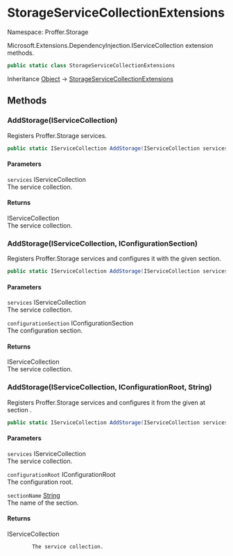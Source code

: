 # StorageServiceCollectionExtensions

Namespace: Proffer.Storage

Microsoft.Extensions.DependencyInjection.IServiceCollection extension methods.

```csharp
public static class StorageServiceCollectionExtensions
```

Inheritance [Object](https://docs.microsoft.com/en-us/dotnet/api/system.object) → [StorageServiceCollectionExtensions](./proffer.storage.storageservicecollectionextensions)

## Methods

### **AddStorage(IServiceCollection)**

Registers Proffer.Storage services.

```csharp
public static IServiceCollection AddStorage(IServiceCollection services)
```

#### Parameters

`services` IServiceCollection<br>
The service collection.

#### Returns

IServiceCollection<br>
The service collection.

### **AddStorage(IServiceCollection, IConfigurationSection)**

Registers Proffer.Storage services and configures it with the given section.

```csharp
public static IServiceCollection AddStorage(IServiceCollection services, IConfigurationSection configurationSection)
```

#### Parameters

`services` IServiceCollection<br>
The service collection.

`configurationSection` IConfigurationSection<br>
The configuration section.

#### Returns

IServiceCollection<br>
The service collection.

### **AddStorage(IServiceCollection, IConfigurationRoot, String)**

Registers Proffer.Storage services and configures it from the given  at section .

```csharp
public static IServiceCollection AddStorage(IServiceCollection services, IConfigurationRoot configurationRoot, string sectionName)
```

#### Parameters

`services` IServiceCollection<br>
The service collection.

`configurationRoot` IConfigurationRoot<br>
The configuration root.

`sectionName` [String](https://docs.microsoft.com/en-us/dotnet/api/system.string)<br>
The name of the section.

#### Returns

IServiceCollection<br>

            The service collection.
